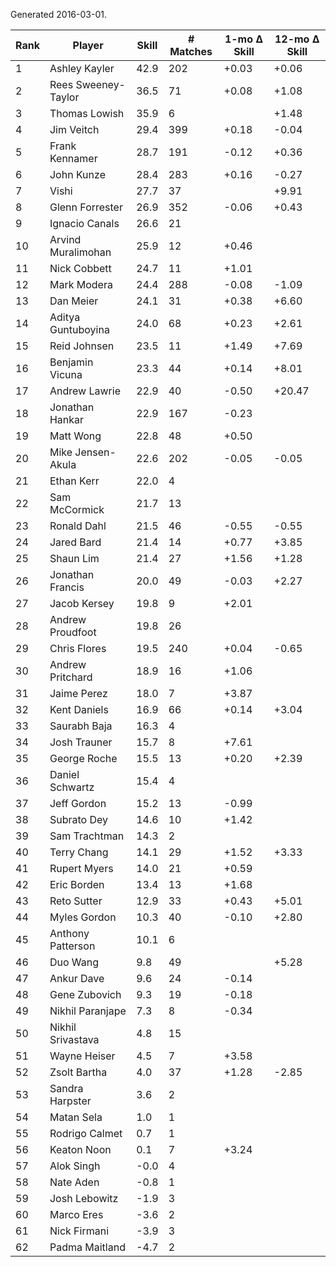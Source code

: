 Generated 2016-03-01.

| Rank | Player              | Skill | # Matches | 1-mo Δ Skill | 12-mo Δ Skill |
|------|---------------------|-------|-----------|--------------|---------------|
|    1 | Ashley Kayler       |  42.9 |       202 |        +0.03 |         +0.06 |
|    2 | Rees Sweeney-Taylor |  36.5 |        71 |        +0.08 |         +1.08 |
|    3 | Thomas Lowish       |  35.9 |         6 |              |         +1.48 |
|    4 | Jim Veitch          |  29.4 |       399 |        +0.18 |         -0.04 |
|    5 | Frank Kennamer      |  28.7 |       191 |        -0.12 |         +0.36 |
|    6 | John Kunze          |  28.4 |       283 |        +0.16 |         -0.27 |
|    7 | Vishi               |  27.7 |        37 |              |         +9.91 |
|    8 | Glenn Forrester     |  26.9 |       352 |        -0.06 |         +0.43 |
|    9 | Ignacio Canals      |  26.6 |        21 |              |               |
|   10 | Arvind Muralimohan  |  25.9 |        12 |        +0.46 |               |
|   11 | Nick Cobbett        |  24.7 |        11 |        +1.01 |               |
|   12 | Mark Modera         |  24.4 |       288 |        -0.08 |         -1.09 |
|   13 | Dan Meier           |  24.1 |        31 |        +0.38 |         +6.60 |
|   14 | Aditya Guntuboyina  |  24.0 |        68 |        +0.23 |         +2.61 |
|   15 | Reid Johnsen        |  23.5 |        11 |        +1.49 |         +7.69 |
|   16 | Benjamin Vicuna     |  23.3 |        44 |        +0.14 |         +8.01 |
|   17 | Andrew Lawrie       |  22.9 |        40 |        -0.50 |        +20.47 |
|   18 | Jonathan Hankar     |  22.9 |       167 |        -0.23 |               |
|   19 | Matt Wong           |  22.8 |        48 |        +0.50 |               |
|   20 | Mike Jensen-Akula   |  22.6 |       202 |        -0.05 |         -0.05 |
|   21 | Ethan Kerr          |  22.0 |         4 |              |               |
|   22 | Sam McCormick       |  21.7 |        13 |              |               |
|   23 | Ronald Dahl         |  21.5 |        46 |        -0.55 |         -0.55 |
|   24 | Jared Bard          |  21.4 |        14 |        +0.77 |         +3.85 |
|   25 | Shaun Lim           |  21.4 |        27 |        +1.56 |         +1.28 |
|   26 | Jonathan Francis    |  20.0 |        49 |        -0.03 |         +2.27 |
|   27 | Jacob Kersey        |  19.8 |         9 |        +2.01 |               |
|   28 | Andrew Proudfoot    |  19.8 |        26 |              |               |
|   29 | Chris Flores        |  19.5 |       240 |        +0.04 |         -0.65 |
|   30 | Andrew Pritchard    |  18.9 |        16 |        +1.06 |               |
|   31 | Jaime Perez         |  18.0 |         7 |        +3.87 |               |
|   32 | Kent Daniels        |  16.9 |        66 |        +0.14 |         +3.04 |
|   33 | Saurabh Baja        |  16.3 |         4 |              |               |
|   34 | Josh Trauner        |  15.7 |         8 |        +7.61 |               |
|   35 | George Roche        |  15.5 |        13 |        +0.20 |         +2.39 |
|   36 | Daniel Schwartz     |  15.4 |         4 |              |               |
|   37 | Jeff Gordon         |  15.2 |        13 |        -0.99 |               |
|   38 | Subrato Dey         |  14.6 |        10 |        +1.42 |               |
|   39 | Sam Trachtman       |  14.3 |         2 |              |               |
|   40 | Terry Chang         |  14.1 |        29 |        +1.52 |         +3.33 |
|   41 | Rupert Myers        |  14.0 |        21 |        +0.59 |               |
|   42 | Eric Borden         |  13.4 |        13 |        +1.68 |               |
|   43 | Reto Sutter         |  12.9 |        33 |        +0.43 |         +5.01 |
|   44 | Myles Gordon        |  10.3 |        40 |        -0.10 |         +2.80 |
|   45 | Anthony Patterson   |  10.1 |         6 |              |               |
|   46 | Duo Wang            |   9.8 |        49 |              |         +5.28 |
|   47 | Ankur Dave          |   9.6 |        24 |        -0.14 |               |
|   48 | Gene Zubovich       |   9.3 |        19 |        -0.18 |               |
|   49 | Nikhil Paranjape    |   7.3 |         8 |        -0.34 |               |
|   50 | Nikhil Srivastava   |   4.8 |        15 |              |               |
|   51 | Wayne Heiser        |   4.5 |         7 |        +3.58 |               |
|   52 | Zsolt Bartha        |   4.0 |        37 |        +1.28 |         -2.85 |
|   53 | Sandra Harpster     |   3.6 |         2 |              |               |
|   54 | Matan Sela          |   1.0 |         1 |              |               |
|   55 | Rodrigo Calmet      |   0.7 |         1 |              |               |
|   56 | Keaton Noon         |   0.1 |         7 |        +3.24 |               |
|   57 | Alok Singh          |  -0.0 |         4 |              |               |
|   58 | Nate Aden           |  -0.8 |         1 |              |               |
|   59 | Josh Lebowitz       |  -1.9 |         3 |              |               |
|   60 | Marco Eres          |  -3.6 |         2 |              |               |
|   61 | Nick Firmani        |  -3.9 |         3 |              |               |
|   62 | Padma Maitland      |  -4.7 |         2 |              |               |